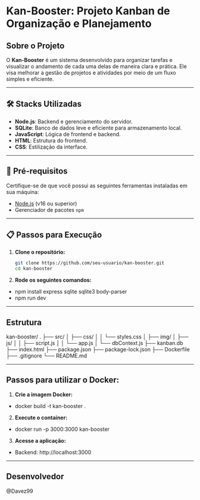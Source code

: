 # Kan-Booster: Projeto Kanban de Organização e Planejamento

## Sobre o Projeto
O **Kan-Booster** é um sistema desenvolvido para organizar tarefas e visualizar o andamento de cada uma delas de maneira clara e prática. Ele visa melhorar a gestão de projetos e atividades por meio de um fluxo simples e eficiente.

---

## 🛠️ Stacks Utilizadas
- **Node.js**: Backend e gerenciamento do servidor.
- **SQLite**: Banco de dados leve e eficiente para armazenamento local.
- **JavaScript**: Lógica de frontend e backend.
- **HTML**: Estrutura do frontend.
- **CSS**: Estilização da interface.

---

## 🚀 Pré-requisitos
Certifique-se de que você possui as seguintes ferramentas instaladas em sua máquina:
- [Node.js](https://nodejs.org/) (v16 ou superior)
- Gerenciador de pacotes `npm`

---

## 📋 Passos para Execução

1. **Clone o repositório:**
   ```bash
   git clone https://github.com/seu-usuario/kan-booster.git
   cd kan-booster

2. **Rode os seguintes comandos:**

- npm install express sqlite sqlite3 body-parser
- npm run dev
---
## Estrutura

kan-booster/
.
├── src/
│   ├── css/
│   │   └── styles.css
│   ├── img/
│   ├── js/
│   │   ├── script.js
│   │   └── app.js
│   └── dbContext.js
├── kanban.db
├── index.html
├── package.json
├── package-lock.json
├── Dockerfile
├── .gitignore
└── README.md

--- 
## Passos para utilizar o Docker:

1. **Crie a imagem Docker:**
 - docker build -t kan-booster .


2. **Execute o container:**
 - docker run -p 3000:3000 kan-booster

3. **Acesse a aplicação:**
 - Backend: http://localhost:3000
 


---

## Desenvolvedor

@Davez99 